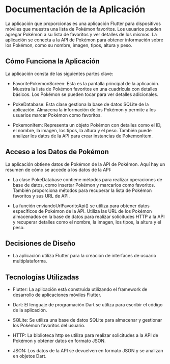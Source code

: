 # Documentación de la Aplicación
La aplicación que proporcionas es una aplicación Flutter para dispositivos móviles que muestra una lista de Pokémon favoritos. Los usuarios pueden agregar Pokémon a su lista de favoritos y ver detalles de los mismos. La aplicación se conecta a la API de Pokémon para obtener información sobre los Pokémon, como su nombre, imagen, tipos, altura y peso.

## Cómo Funciona la Aplicación
La aplicación consta de las siguientes partes clave:

- FavoritePokemonScreen: Esta es la pantalla principal de la aplicación. Muestra la lista de Pokémon favoritos en una cuadrícula con detalles básicos. Los Pokémon se pueden tocar para ver detalles adicionales.

- PokeDatabase: Esta clase gestiona la base de datos SQLite de la aplicación. Almacena la información de los Pokémon y permite a los usuarios marcar Pokémon como favoritos.

- PokemonItem: Representa un objeto Pokémon con detalles como el ID, el nombre, la imagen, los tipos, la altura y el peso. También puede analizar los datos de la API para crear instancias de PokemonItem.

## Acceso a los Datos de Pokémon
La aplicación obtiene datos de Pokémon de la API de Pokémon. Aquí hay un resumen de cómo se accede a los datos de la API:

- La clase PokeDatabase contiene métodos para realizar operaciones de base de datos, como insertar Pokémon y marcarlos como favoritos. También proporciona métodos para recuperar la lista de Pokémon favoritos y sus URL de API.

- La función enviandoUrlFavoritoApi() se utiliza para obtener datos específicos de Pokémon de la API. Utiliza las URL de los Pokémon almacenados en la base de datos para realizar solicitudes HTTP a la API y recuperar detalles como el nombre, la imagen, los tipos, la altura y el peso.

## Decisiones de Diseño
- La aplicación utiliza Flutter para la creación de interfaces de usuario multiplataforma.

## Tecnologías Utilizadas
- Flutter: La aplicación está construida utilizando el framework de desarrollo de aplicaciones móviles Flutter.

- Dart: El lenguaje de programación Dart se utiliza para escribir el código de la aplicación.

- SQLite: Se utiliza una base de datos SQLite para almacenar y gestionar los Pokémon favoritos del usuario.

- HTTP: La biblioteca http se utiliza para realizar solicitudes a la API de Pokémon y obtener datos en formato JSON.

- JSON: Los datos de la API se devuelven en formato JSON y se analizan en objetos Dart.


